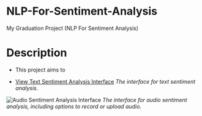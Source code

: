 # NLP-For-Sentiment-Analysis
My Graduation Project (NLP For Sentiment Analysis)


# Description

- This project aims to 

- [View Text Sentiment Analysis Interface](https://drive.google.com/file/d/1X7vRIzKWT-sUcXv0wtKDLDAH6BYjiXcL/view?usp=sharing)
  *The interface for text sentiment analysis.*

![Audio Sentiment Analysis Interface](https://drive.google.com/file/d/1YQS45lnbhcx-hxcEJyGkEZxZHiSOfY0M/view?usp=sharing)
*The interface for audio sentiment analysis, including options to record or upload audio.*

